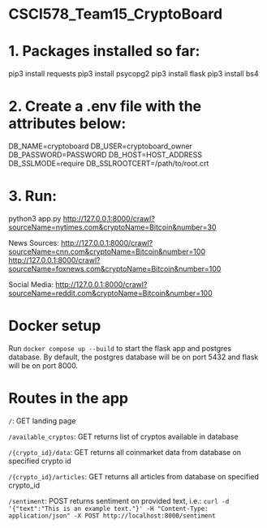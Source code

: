 # CSCI578_Team15_CryptoBoard

# 1. Packages installed so far:

pip3 install requests
pip3 install psycopg2
pip3 install flask
pip3 install bs4

# 2. Create a .env file with the attributes below:

DB_NAME=cryptoboard
DB_USER=cryptoboard_owner
DB_PASSWORD=PASSWORD
DB_HOST=HOST_ADDRESS
DB_SSLMODE=require
DB_SSLROOTCERT=/path/to/root.crt

# 3. Run:

python3 app.py
http://127.0.0.1:8000/crawl?sourceName=nytimes.com&cryptoName=Bitcoin&number=30

News Sources:
http://127.0.0.1:8000/crawl?sourceName=cnn.com&cryptoName=Bitcoin&number=100
http://127.0.0.1:8000/crawl?sourceName=foxnews.com&cryptoName=Bitcoin&number=100

Social Media:
http://127.0.0.1:8000/crawl?sourceName=reddit.com&cryptoName=Bitcoin&number=100


# Docker setup

Run `docker compose up --build` to start the flask app and postgres database. By default, the postgres database will be on port 5432 and flask will be on port 8000.

# Routes in the app

`/`: GET landing page

`/available_cryptos`: GET returns list of cryptos available in database

`/{crypto_id}/data`: GET returns all coinmarket data from database on specified crypto id

`/{crypto_id}/articles`: GET returns all articles from database on specified crypto_id

`/sentiment`: POST returns sentiment on provided text, i.e.: `curl -d '{"text":"This is an example text."}' -H "Content-Type: application/json" -X POST http://localhost:8000/sentiment`

